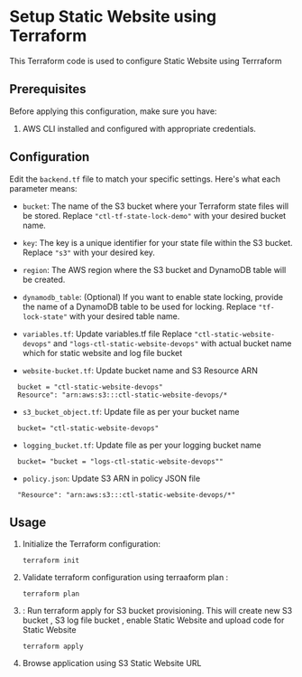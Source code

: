 # Setup Static Website using Terraform 

This Terraform code is used to configure Static Website using Terrraform 

## Prerequisites

Before applying this configuration, make sure you have:

1. AWS CLI installed and configured with appropriate credentials.

## Configuration

Edit the `backend.tf` file to match your specific settings. Here's what each parameter means:

- `bucket`: The name of the S3 bucket where your Terraform state files will be stored. Replace `"ctl-tf-state-lock-demo"` with your desired bucket name.

- `key`: The key is a unique identifier for your state file within the S3 bucket. Replace `"s3"` with your desired key.

- `region`: The AWS region where the S3 bucket and DynamoDB table will be created.

- `dynamodb_table`: (Optional) If you want to enable state locking, provide the name of a DynamoDB table to be used for locking. Replace `"tf-lock-state"` with your desired table name.

- `variables.tf`: Update variables.tf file Replace `"ctl-static-website-devops"`  and `"logs-ctl-static-website-devops"` with actual bucket name which for static website and log file bucket

- `website-bucket.tf`: Update bucket name and S3 Resource ARN

 ```shell
   bucket = "ctl-static-website-devops"
   Resource": "arn:aws:s3:::ctl-static-website-devops/*
```

- `s3_bucket_object.tf`: Update file as per your bucket name 

 ```shell
   bucket= "ctl-static-website-devops"
```

- `logging_bucket.tf`: Update file as per your logging bucket name 

 ```shell
   bucket= "bucket = "logs-ctl-static-website-devops""
```


- `policy.json`: Update S3 ARN in policy JSON file

 ```shell
   "Resource": "arn:aws:s3:::ctl-static-website-devops/*"
```


## Usage

1. Initialize the Terraform configuration:

   ```shell
   terraform init
   ```

2. Validate terraform configuration using terraaform plan :

   ```shell
   terraform plan
   ```

3. : Run terraform apply for S3 bucket provisioning. This will create new S3 bucket , S3 log file bucket , enable Static Website and upload code for Static Website

   ```shell
   terraform apply 
   ```
4. Browse application using S3 Static Website URL 
   
